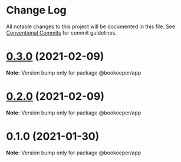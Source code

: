 # Change Log

All notable changes to this project will be documented in this file.
See [Conventional Commits](https://conventionalcommits.org) for commit guidelines.

# [0.3.0](https://github.com/fraol0912/bookeeper/compare/v0.2.0...v0.3.0) (2021-02-09)

**Note:** Version bump only for package @bookeeper/app





# [0.2.0](https://github.com/fraol0912/bookeeper/compare/v0.1.1...v0.2.0) (2021-02-09)

**Note:** Version bump only for package @bookeeper/app





# 0.1.0 (2021-01-30)

**Note:** Version bump only for package @bookeeper/app
